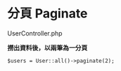 # 分頁 Paginate

UserController.php

**撈出資料後，以兩筆為一分頁**

```
$users = User::all()->paginate(2);
```



